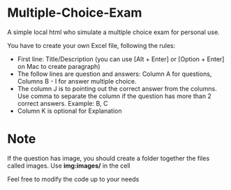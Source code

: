 # Multiple-Choice-Exam
A simple local html who simulate a multiple choice exam for personal use.

You have to create your own Excel file, following the rules: 
-  First line: Title/Description (you can use [Alt + Enter] or [Option + Enter] on Mac to create paragraph)
-  The follow lines are question and answers: Column A for questions, Columns B - I for answer multiple choice.
-  The column J is to pointing out the correct answer from the columns. Use comma to separate the column if the question has more than 2 correct answers. Example: B, C
-  Column K is optional for Explanation

# Note
If the question has image, you should create a folder together the files called images. Use <b>img:images/</b>  in the cell

Feel free to modify the code up to your needs
